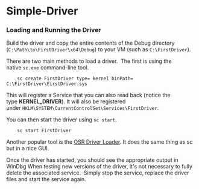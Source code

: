 # Simple-Driver

### Loading and Running the Driver

Build the driver and copy the entire contents of the Debug directory (`C:\Path\to\FirstDriver\x64\Debug`) to your VM (such as `C:\FirstDriver`).

There are two main methods to load a driver.  The first is using the native `sc.exe` command-line tool.

		sc create FirstDriver type= kernel binPath= C:\FirstDriver\FirstDriver.sys

This will register a Service that you can also read back (notice the type **KERNEL_DRIVER**).
It will also be registered under `HKLM\SYSTEM\CurrentControlSet\Services\FirstDriver`.

You can then start the driver using `sc start`.

		sc start FirstDriver


Another popular tool is the [OSR Driver Loader](https://www.osronline.com/article.cfm%5Earticle=157.htm). It does the same thing as sc but in a nice GUI.

Once the driver has started, you should see the appropriate output in WinDbg
When testing new versions of the driver, it's not necessary to fully delete the associated service.  Simply stop the service, replace the driver files and start the service again.
